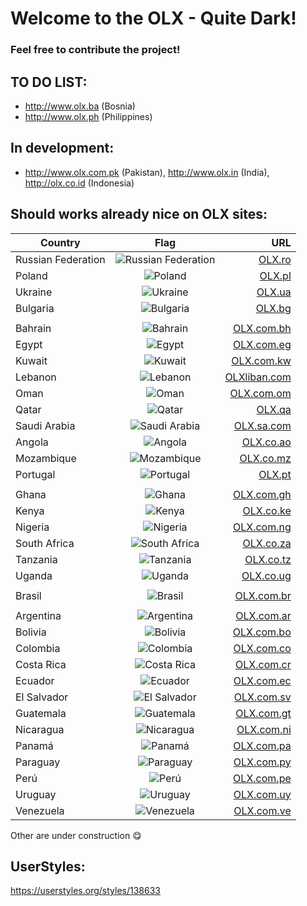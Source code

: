 # Welcome to the OLX - Quite Dark!

### Feel free to contribute the project!

## TO DO LIST:

* http://www.olx.ba (Bosnia)
* http://www.olx.ph (Philippines)

## In development:
* http://www.olx.com.pk (Pakistan), http://www.olx.in (India), http://olx.co.id (Indonesia)

## Should works already nice on OLX sites:

| Country                 | Flag                                                                                                                                    | URL                                                 |
| ----------------------- |:---------------------------------------------------------------------------------------------------------------------------------------:| ---------------------------------------------------:|
| Russian Federation      | ![Russian Federation](https://raw.githubusercontent.com/stevenrskelton/flag-icon/master/png/16/country-4x3/ru.png "Russian Federation") | [OLX.ro](https://www.olx.ro "Russian Federation")   |
| Poland                  | ![Poland](https://raw.githubusercontent.com/stevenrskelton/flag-icon/master/png/16/country-4x3/pl.png "Poland")                         | [OLX.pl](https://www.olx.pl "Poland")               |
| Ukraine                 | ![Ukraine](https://raw.githubusercontent.com/stevenrskelton/flag-icon/master/png/16/country-4x3/ua.png "Ukraine")                       | [OLX.ua](https://www.olx.ua "Ukraine")              |
| Bulgaria                | ![Bulgaria](https://raw.githubusercontent.com/stevenrskelton/flag-icon/master/png/16/country-4x3/bg.png "Bulgaria")                     | [OLX.bg](https://www.olx.bg "Bulgaria")             |
| | | |
| Bahrain                 | ![Bahrain](https://raw.githubusercontent.com/stevenrskelton/flag-icon/master/png/16/country-4x3/bh.png "Bahrain")                       | [OLX.com.bh](https://www.olx.com.bh "Bahrain")      |
| Egypt                   | ![Egypt](https://raw.githubusercontent.com/stevenrskelton/flag-icon/master/png/16/country-4x3/eg.png "Egypt")                           | [OLX.com.eg](https://www.olx.com.eg "Egypt")        |
| Kuwait                  | ![Kuwait](https://raw.githubusercontent.com/stevenrskelton/flag-icon/master/png/16/country-4x3/kw.png "Kuwait")                         | [OLX.com.kw](https://www.olx.com.kw "Kuwait")       |
| Lebanon                 | ![Lebanon](https://raw.githubusercontent.com/stevenrskelton/flag-icon/master/png/16/country-4x3/li.png "Lebanon")                       | [OLXliban.com](https://olxliban.com "Lebanon")      |
| Oman                    | ![Oman](https://raw.githubusercontent.com/stevenrskelton/flag-icon/master/png/16/country-4x3/om.png "Oman OLX.com.om")                  | [OLX.com.om](https://www.olx.com.om "Oman")         |
| Qatar                   | ![Qatar](https://raw.githubusercontent.com/stevenrskelton/flag-icon/master/png/16/country-4x3/qa.png "Qatar OLX.qa")                    | [OLX.qa](https://www.olx.qa "Qatar")                |
| Saudi Arabia            | ![Saudi Arabia](https://raw.githubusercontent.com/stevenrskelton/flag-icon/master/png/16/country-4x3/sa.png "Saudi Arabia")             | [OLX.sa.com](https://www.olx.sa.com "Saudi Arabia") |
| Angola                  | ![Angola](https://raw.githubusercontent.com/stevenrskelton/flag-icon/master/png/16/country-4x3/ao.png "Angola")                         | [OLX.co.ao](https://www.olx.co.ao "Angola")         |
| Mozambique              | ![Mozambique](https://raw.githubusercontent.com/stevenrskelton/flag-icon/master/png/16/country-4x3/mz.png "Mozambique")                 | [OLX.co.mz](https://www.olx.co.mz "Mozambique")     |
| Portugal                | ![Portugal](https://raw.githubusercontent.com/stevenrskelton/flag-icon/master/png/16/country-4x3/pt.png "Portugal")                     | [OLX.pt](https://www.olx.pt "Portugal")             |
| | | |
| Ghana                   | ![Ghana](https://raw.githubusercontent.com/stevenrskelton/flag-icon/master/png/16/country-4x3/gh.png "Ghana")                           | [OLX.com.gh](https://www.olx.com.gh "Ghana")        |
| Kenya                   | ![Kenya](https://raw.githubusercontent.com/stevenrskelton/flag-icon/master/png/16/country-4x3/ke.png "Kenya")                           | [OLX.co.ke](https://www.olx.co.ke "Kenya")          |
| Nigeria                 | ![Nigeria](https://raw.githubusercontent.com/stevenrskelton/flag-icon/master/png/16/country-4x3/ni.png "Nigeria")                       | [OLX.com.ng](https://www.olx.com.ng "Nigeria")      |
| South Africa            | ![South Africa](https://raw.githubusercontent.com/stevenrskelton/flag-icon/master/png/16/country-4x3/za.png "South Africa")             | [OLX.co.za](https://www.olx.co.za "South Africa")   |
| Tanzania                | ![Tanzania](https://raw.githubusercontent.com/stevenrskelton/flag-icon/master/png/16/country-4x3/tz.png "Tanzania")                     | [OLX.co.tz](https://www.olx.co.tz "Tanzania")       |
| Uganda                  | ![Uganda](https://raw.githubusercontent.com/stevenrskelton/flag-icon/master/png/16/country-4x3/ug.png "Uganda")                         | [OLX.co.ug](https://www.olx.co.ug "Uganda")         |
| | | |
|Brasil                   | ![Brasil](https://raw.githubusercontent.com/stevenrskelton/flag-icon/master/png/16/country-4x3/br.png "Brasil")                         | [OLX.com.br](http://www.olx.com.br "Brasil")        |
| | | |
|Argentina                | ![Argentina](https://raw.githubusercontent.com/stevenrskelton/flag-icon/master/png/16/country-4x3/br.png "Argentina")                   | [OLX.com.ar](http://www.olx.com.ar "Argentina")     |
|Bolivia                  | ![Bolivia](https://raw.githubusercontent.com/stevenrskelton/flag-icon/master/png/16/country-4x3/br.png "Bolivia")                       | [OLX.com.bo](http://www.olx.com.bo "Bolivia")       |
|Colombia                 | ![Colombia](https://raw.githubusercontent.com/stevenrskelton/flag-icon/master/png/16/country-4x3/br.png "Colombia")                     | [OLX.com.co](http://www.olx.com.co "Colombia")      |
|Costa Rica               | ![Costa Rica](https://raw.githubusercontent.com/stevenrskelton/flag-icon/master/png/16/country-4x3/br.png "Costa Rica")                 | [OLX.com.cr](http://www.olx.com.cr "Costa Rica")    |
|Ecuador                  | ![Ecuador](https://raw.githubusercontent.com/stevenrskelton/flag-icon/master/png/16/country-4x3/br.png "Ecuador")                       | [OLX.com.ec](http://www.olx.com.ec "Ecuador")       |
|El Salvador              | ![El Salvador ](https://raw.githubusercontent.com/stevenrskelton/flag-icon/master/png/16/country-4x3/br.png "El Salvador")              | [OLX.com.sv](http://www.olx.com.sv "El Salvador")   |
|Guatemala                | ![Guatemala](https://raw.githubusercontent.com/stevenrskelton/flag-icon/master/png/16/country-4x3/br.png "Guatemala")                   | [OLX.com.gt](http://www.olx.com.gt "Guatemala")     |
|Nicaragua                | ![Nicaragua](https://raw.githubusercontent.com/stevenrskelton/flag-icon/master/png/16/country-4x3/br.png "Nicaragua")                   | [OLX.com.ni](http://www.olx.com.ni "Nicaragua")     |
|Panamá                   | ![Panamá](https://raw.githubusercontent.com/stevenrskelton/flag-icon/master/png/16/country-4x3/br.png "Panamá")                         | [OLX.com.pa](http://www.olx.com.pa "Panamá")        |
|Paraguay                 | ![Paraguay](https://raw.githubusercontent.com/stevenrskelton/flag-icon/master/png/16/country-4x3/br.png "Paraguay")                     | [OLX.com.py](http://www.olx.com.py "Paraguay")      |
|Perú                     | ![Perú](https://raw.githubusercontent.com/stevenrskelton/flag-icon/master/png/16/country-4x3/br.png "Perú")                             | [OLX.com.pe](http://www.olx.com.pe "Perú")          |
|Uruguay                  | ![Uruguay](https://raw.githubusercontent.com/stevenrskelton/flag-icon/master/png/16/country-4x3/br.png "Uruguay")                       | [OLX.com.uy](http://www.olx.com.uy "Uruguay")       |
|Venezuela                | ![Venezuela](https://raw.githubusercontent.com/stevenrskelton/flag-icon/master/png/16/country-4x3/br.png "Venezuela")                   | [OLX.com.ve](http://www.olx.com.ve "Venezuela")     |

Other are under construction :yum:

## UserStyles:
https://userstyles.org/styles/138633
